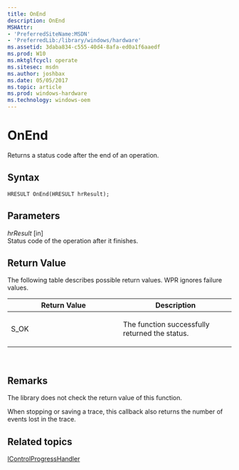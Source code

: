 ```yaml
---
title: OnEnd
description: OnEnd
MSHAttr:
- 'PreferredSiteName:MSDN'
- 'PreferredLib:/library/windows/hardware'
ms.assetid: 3daba834-c555-40d4-8afa-ed0a1f6aaedf
ms.prod: W10
ms.mktglfcycl: operate
ms.sitesec: msdn
ms.author: joshbax
ms.date: 05/05/2017
ms.topic: article
ms.prod: windows-hardware
ms.technology: windows-oem
---
```


# OnEnd


Returns a status code after the end of an operation.

## Syntax


``` syntax
HRESULT OnEnd(HRESULT hrResult);
```

## Parameters


<a href="" id="hrresult--in-"></a>*hrResult* \[in\]  
Status code of the operation after it finishes.

## Return Value


The following table describes possible return values. WPR ignores failure values.

<table>
<colgroup>
<col width="50%" />
<col width="50%" />
</colgroup>
<thead>
<tr class="header">
<th>Return Value</th>
<th>Description</th>
</tr>
</thead>
<tbody>
<tr class="odd">
<td><p>S_OK</p></td>
<td><p>The function successfully returned the status.</p></td>
</tr>
</tbody>
</table>

 

## Remarks


The library does not check the return value of this function.

When stopping or saving a trace, this callback also returns the number of events lost in the trace.

## Related topics


[IControlProgressHandler](icontrolprogresshandler.md)

 

 







